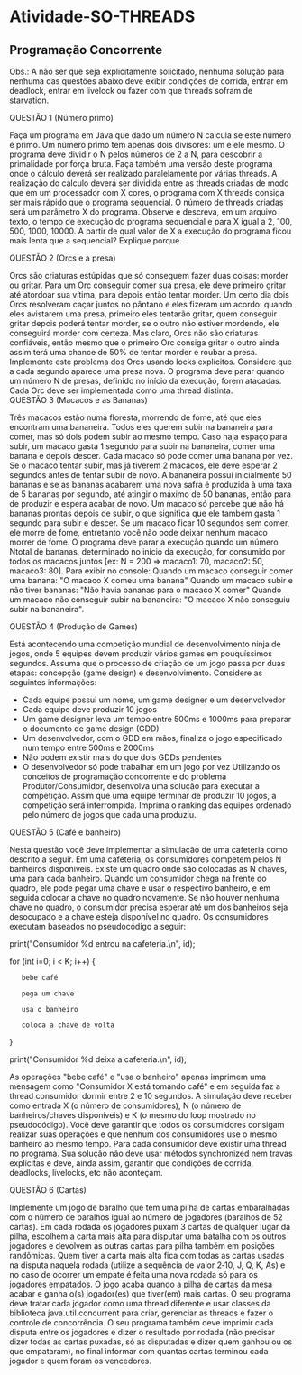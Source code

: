 # Atividade-SO-THREADS
  
## Programação Concorrente
   
Obs.: A não ser que seja explicitamente solicitado, nenhuma solução para nenhuma das questões abaixo deve exibir condições de corrida, entrar em deadlock, entrar em livelock ou fazer com que threads sofram de starvation.  
  
QUESTÃO 1 (Número primo)  
   
Faça um programa em Java que dado um número N calcula se este número é primo. Um número primo tem apenas dois divisores: um e ele mesmo. O programa deve dividir o N pelos números de 2 a N, para descobrir a primalidade por força bruta. Faça também uma versão deste programa onde o cálculo deverá ser realizado paralelamente por várias threads. A realização do cálculo deverá ser dividida entre as threads criadas de modo que em um processador com X cores, o programa com X threads consiga ser mais rápido que o programa sequencial.
O número de threads criadas será um parâmetro X do programa. Observe e descreva, em um arquivo texto, o tempo de execução do programa sequencial e para X igual a 2, 100, 500, 1000, 10000. A partir de qual valor de X a execução do programa ficou mais lenta que a sequencial? Explique porque.  
  
QUESTÃO 2 (Orcs e a presa)  
  
 Orcs são criaturas estúpidas que só conseguem fazer duas coisas: morder ou gritar. Para um Orc conseguir comer sua presa, ele deve primeiro gritar até atordoar sua vítima, para depois então tentar morder. Um certo dia dois Orcs resolveram caçar juntos no pântano e eles fizeram um acordo: quando eles avistarem uma presa, primeiro eles tentarão gritar, quem conseguir gritar depois poderá tentar morder, se o outro não estiver mordendo, ele conseguirá morder com certeza. Mas claro, Orcs não são criaturas confiáveis, então mesmo que o primeiro Orc consiga gritar o outro ainda assim terá uma chance de 50% de tentar morder e roubar a presa. Implemente este problema dos Orcs usando locks explícitos. Considere que a cada segundo aparece uma presa nova. O programa deve parar quando  um  número  N  de  presas,  definido  no  início  da  execução,  forem atacadas. Cada Orc deve ser implementada como uma thread distinta.    
QUESTÃO 3 (Macacos e as Bananas)  
  
Três macacos estão numa floresta, morrendo de fome, até que eles encontram uma bananeira. Todos eles querem subir na bananeira para comer, mas só dois podem subir ao mesmo tempo. Caso haja espaço para subir, um macaco gasta 1 segundo para subir na bananeira, comer uma banana e depois descer. Cada macaco só pode comer uma banana por vez. Se o macaco tentar subir, mas já tiverem 2 macacos, ele deve esperar 2 segundos antes de tentar subir de novo. A bananeira possui inicialmente 50 bananas e se as bananas acabarem uma nova safra é produzida à uma taxa de 5 bananas por segundo, até atingir o máximo de 50 bananas, então para de produzir e espera acabar de novo. Um macaco só percebe que não há bananas prontas depois de subir, o que significa que ele também gasta 1 segundo para subir e descer. Se um macaco ficar 10 segundos sem comer, ele morre de fome, entretanto você não pode deixar nenhum macaco morrer de fome.
O programa deve parar a execução quando um número Ntotal de bananas, determinado no início da execução, for consumido por todos os macacos juntos [ex: N = 200 => macaco1: 70, macaco2: 50, macaco3: 80].
Para exibir no console:
Quando um macaco conseguir comer uma banana: "O macaco X comeu uma banana"
Quando um macaco subir e não tiver bananas: "Não havia bananas para o macaco X comer"
Quando um macaco não conseguir subir na bananeira: "O macaco X não conseguiu subir na bananeira".  
  
QUESTÃO 4 (Produção de Games)  
  
Está acontecendo uma competição mundial de desenvolvimento ninja de jogos, onde 5 equipes devem produzir vários games em pouquíssimos segundos. Assuma que o processo de criação de um jogo passa por duas etapas: concepção (game design) e desenvolvimento. Considere as seguintes informações:
* Cada equipe possui um nome, um game designer e um desenvolvedor
* Cada equipe deve produzir 10 jogos
* Um game designer leva um tempo entre 500ms e 1000ms para preparar o documento de game design (GDD)
* Um desenvolvedor, com o GDD em mãos, finaliza o jogo especificado num tempo entre 500ms e 2000ms
* Não podem existir mais do que dois GDDs pendentes
* O desenvolvedor só pode trabalhar em um jogo por vez
Utilizando os conceitos de programação concorrente e do problema Produtor/Consumidor, desenvolva uma solução para executar a competição. Assim que uma equipe terminar de produzir 10 jogos, a competição será interrompida. Imprima o ranking das equipes ordenado pelo número de jogos que cada uma produziu.  
  
QUESTÃO 5 (Café e banheiro)  
   
Nesta questão você deve implementar a simulação de uma cafeteria como descrito a seguir. Em uma cafeteria, os consumidores competem pelos N banheiros disponíveis. Existe um quadro onde são colocadas as N chaves, uma para cada banheiro. Quando um consumidor chega na frente do quadro, ele pode pegar uma chave e usar o respectivo banheiro, e em seguida colocar a chave no quadro novamente. Se não houver nenhuma chave no quadro, o consumidor precisa esperar até um dos banheiros seja desocupado e a chave esteja disponível no quadro. Os consumidores executam baseados no pseudocódigo a seguir:  

print("Consumidor %d entrou na cafeteria.\n", id);  

 for (int i=0; i < K; i++) {  
 
       bebe café  
       
       pega um chave  
       
       usa o banheiro  
       
       coloca a chave de volta  
         
 }  
  
print("Consumidor %d deixa a cafeteria.\n", id);  
  
As operações "bebe café" e "usa o banheiro" apenas imprimem uma mensagem como "Consumidor X está tomando café" e em seguida faz a thread consumidor dormir entre 2 e 10 segundos. A simulação deve receber como entrada X (o número de consumidores), N (o número de banheiros/chaves disponíveis) e K (o mesmo do loop mostrado no pseudocódigo). Você deve garantir que todos os consumidores consigam realizar suas operações e que nenhum dos consumidores use o mesmo banheiro ao mesmo tempo. Para cada consumidor deve existir uma thread no programa. Sua solução não deve usar métodos synchronized nem travas explícitas e deve, ainda assim, garantir que condições de corrida, deadlocks, livelocks, etc não aconteçam.   
   
QUESTÃO 6 (Cartas)  
   
Implemente um jogo de baralho que tem uma pilha de cartas embaralhadas com o número de baralhos igual ao número de jogadores (baralhos de 52 cartas). Em cada rodada os jogadores puxam 3 cartas de qualquer lugar da pilha, escolhem a carta mais alta para disputar uma batalha com os outros jogadores e devolvem as outras cartas para pilha também em posições randômicas. Quem tiver a carta mais alta fica com todas as cartas usadas na disputa naquela rodada (utilize a sequência de valor 2‐10, J, Q, K, As) e no caso de ocorrer um empate é feita uma nova rodada só para os jogadores empatados. O jogo acaba quando a pilha de cartas da mesa acabar e ganha o(s) jogador(es) que tiver(em) mais cartas. O seu programa deve tratar cada jogador como uma thread diferente e usar classes da biblioteca java.util.concurrent para criar, gerenciar as threads e fazer o controle de concorrência. O seu programa também deve imprimir cada disputa entre os jogadores e dizer o resultado por rodada (não precisar dizer todas as cartas puxadas, só as disputadas e dizer quem ganhou ou os que empataram), no final informar com quantas cartas terminou cada jogador e quem foram os vencedores.

